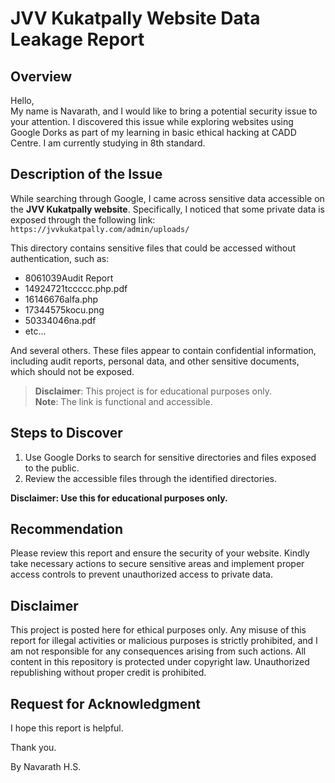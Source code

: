 # JVV Kukatpally Website Data Leakage Report

## Overview
Hello,  
My name is Navarath, and I would like to bring a potential security issue to your attention. I discovered this issue while exploring websites using Google Dorks as part of my learning in basic ethical hacking at CADD Centre. I am currently studying in 8th standard.

## Description of the Issue
While searching through Google, I came across sensitive data accessible on the **JVV Kukatpally website**. Specifically, I noticed that some private data is exposed through the following link:  
`https://jvvkukatpally.com/admin/uploads/`

This directory contains sensitive files that could be accessed without authentication, such as:

- 8061039Audit Report  
- 14924721tccccc.php.pdf  
- 16146676alfa.php  
- 17344575kocu.png  
- 50334046na.pdf
- etc...
  

And several others. These files appear to contain confidential information, including audit reports, personal data, and other sensitive documents, which should not be exposed.

> **Disclaimer**: This project is for educational purposes only.  
> **Note**: The link is functional and accessible.

## Steps to Discover
1. Use Google Dorks to search for sensitive directories and files exposed to the public.
2. Review the accessible files through the identified directories.

**Disclaimer: Use this for educational purposes only.**

## Recommendation
Please review this report and ensure the security of your website. Kindly take necessary actions to secure sensitive areas and implement proper access controls to prevent unauthorized access to private data.

## Disclaimer
This project is posted here for ethical purposes only. Any misuse of this report for illegal activities or malicious purposes is strictly prohibited, and I am not responsible for any consequences arising from such actions. All content in this repository is protected under copyright law. Unauthorized republishing without proper credit is prohibited.

## Request for Acknowledgment
I hope this report is helpful.

Thank you.  

By Navarath H.S.
